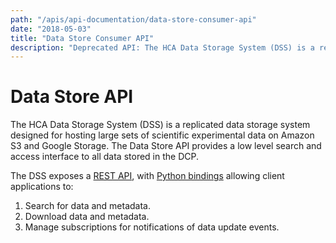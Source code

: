 ```yaml
---
path: "/apis/api-documentation/data-store-consumer-api"
date: "2018-05-03"
title: "Data Store Consumer API"
description: "Deprecated API: The HCA Data Storage System (DSS) is a replicated data storage system designed for hosting large sets of scientific experimental data on Amazon S3 and Google Storage."
---
```


# Data Store API

The HCA Data Storage System (DSS) is a replicated data storage system designed for hosting large sets of scientific experimental data on Amazon S3 and Google Storage. The Data Store API provides a low level search and access interface to all  data stored in the DCP.

The DSS exposes a [REST API](https://dss.data.humancellatlas.org/), with [Python bindings](https://hca.readthedocs.io/en/latest/) allowing client applications to:

1. Search for data and metadata.
1. Download data and metadata.
1. Manage subscriptions for notifications of data update events. 

